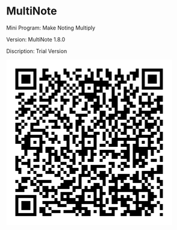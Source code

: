 # MultiNote
Mini Program: Make Noting Multiply

Version: MultiNote 1.8.0

Discription: Trial Version

![](https://github.com/iClassic-Live/MultiNote/blob/master/images/MultiNote%201.8.0.jpg?raw=true)
